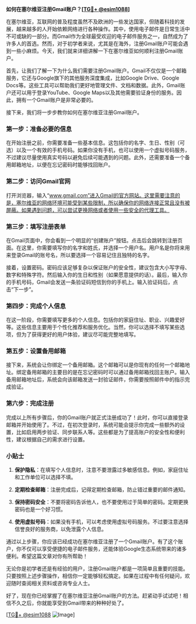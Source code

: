 **如何在塞尔维亚注册Gmail账户？[[TG💪+ @esim1088](https://t.me/s/esim1088)]**

在塞尔维亚，互联网的普及程度虽然不及欧洲的一些发达国家，但随着科技的发展，越来越多的人开始依赖网络进行各种操作。其中，使用电子邮件是日常生活中不可或缺的一部分。而Gmail作为全球最受欢迎的电子邮件服务之一，自然成为了许多人的首选。然而，对于初学者来说，尤其是在海外，注册Gmail账户可能会遇到一些小麻烦。今天，我们就来详细讲解一下在塞尔维亚如何顺利注册Gmail账户。

首先，让我们了解一下为什么我们需要注册Gmail账户。Gmail不仅仅是一个邮箱服务，它还与Google旗下的其他服务深度集成，比如Google Drive、Google Docs等。这些工具可以帮助我们更好地管理文件、文档和数据。此外，Gmail账户还可以用于登录YouTube、Google Maps以及其他需要验证身份的服务。因此，拥有一个Gmail账户是非常必要的。

接下来，我们将一步步教你如何在塞尔维亚注册Gmail账户。

### 第一步：准备必要的信息

在开始注册之前，你需要准备一些基本信息。这包括你的名字、生日、性别（可选）以及一个有效的手机号码。如果你没有手机，也可以使用一个虚拟号码服务，不过建议尽量使用真实号码以避免后续可能遇到的问题。此外，还需要准备一个备用邮箱地址，以便在忘记密码时能够找回账户。

### 第二步：访问Gmail官网

打开浏览器，输入“www.gmail.com”进入Gmail的官方网站。这里需要注意的是，塞尔维亚的网络环境可能受到某些限制，所以确保你的网络连接正常且没有被屏蔽。如果遇到问题，可以尝试更换网络或者使用一些安全的代理工具。

### 第三步：填写注册表单

在Gmail页面中，你会看到一个明显的“创建账户”按钮。点击后会跳转到注册页面。在这里，你需要填写你的名字和姓氏，并选择一个用户名。用户名是你将来用来登录Gmail的账号名，所以要选择一个容易记住且独特的名字。

接着，设置密码。密码应该足够复杂以保证账户的安全性，建议包含大小写字母、数字和特殊字符。然后输入你的生日和性别（如果愿意提供的话）。最后，输入你的手机号码，Gmail会发送一条验证码短信到你的手机上。输入验证码后，点击“下一步”。

### 第四步：完成个人信息

在这一阶段，你需要填写更多的个人信息。包括你的家庭住址、职业、兴趣爱好等。这些信息主要用于个性化推荐和服务优化。当然，你可以选择不填写某些选项，但为了获得更好的用户体验，建议尽可能完整地填写。

### 第五步：设置备用邮箱

接下来，系统会让你绑定一个备用邮箱。这个邮箱可以是你现有的任何一个邮箱地址。绑定备用邮箱的主要目的是在忘记密码时可以通过备用邮箱找回主账户。输入备用邮箱地址后，系统会向该邮箱发送一封验证邮件，你需要按照邮件中的指示完成验证。

### 第六步：完成注册

完成以上所有步骤后，你的Gmail账户就正式注册成功了！此时，你可以直接登录邮箱并开始使用了。不过，在初次登录时，系统可能会提示你完成一些额外的设置，比如启用两步验证、同步联系人等。这些都是为了提高账户的安全性和便利性，建议根据自己的需求进行设置。

### 小贴士

1. **保护隐私**：在填写个人信息时，注意不要泄露过多敏感信息。例如，家庭住址和工作单位可以选择不填。
   
2. **定期检查邮箱**：注册完成后，记得定期检查邮箱，防止错过重要的邮件通知。

3. **保持密码安全**：不要将密码告诉他人，也不要使用过于简单的密码。定期更换密码也是一个好习惯。

4. **使用虚拟号码**：如果没有手机，可以考虑使用虚拟号码服务。不过要注意选择信誉良好的服务商，以免泄露个人信息。

通过以上步骤，你应该已经成功在塞尔维亚注册了一个Gmail账户。有了这个账户，你不仅可以享受便捷的电子邮件服务，还能体验Google生态系统带来的诸多便利。希望这篇文章对你有所帮助！

无论你是初学者还是有经验的用户，注册Gmail账户都是一项简单且重要的技能。只要按照上述步骤操作，相信你一定能够轻松搞定。如果在过程中有任何疑问，欢迎随时查阅相关资料或咨询专业人士。

好了，现在你已经掌握了在塞尔维亚注册Gmail账户的方法。赶紧动手试试吧！相信不久之后，你就能享受到Gmail带来的种种好处了。

[[TG💪+ @esim1088](https://t.me/s/esim1088) ![Image](https://i.postimg.cc/4NQfJmqS/Snipaste-2025-05-13-00-14-12.png)]